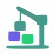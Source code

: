 <img align="center" width="116" height="116" src="https://github.com/stacks-js/stacks/blob/main/.github/logo.png?raw=true" />
